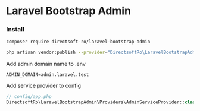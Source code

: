 # Laravel Bootstrap Admin

### Install

```sh
composer require directsoft-ro/laravel-bootstrap-admin
```

```sh
php artisan vendor:publish --provider="DirectsoftRo\LaravelBootstrapAdmin\Providers\AdminServiceProvider"
```

Add admin domain name to .env

```dotenv
ADMIN_DOMAIN=admin.laravel.test
```

Add service provider to config

```php
// config/app.php
DirectsoftRo\LaravelBootstrapAdmin\Providers\AdminServiceProvider::class
```
